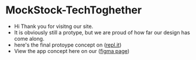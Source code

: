 # MockStock-TechToghether
- Hi Thank you for visitng our site.
- It is obviously still a protype, but we are proud of how far our design has come along.
- here's the final protoype concept on ([repl.it](https://replit.com/@ljin22/test-1?v=1))
- View the app concept here on our ([figma page](https://www.figma.com/proto/89hfiHGstA0m16LXkolgFv/Mock-Stock?node-id=98-31&starting-point-node-id=93%3A17))
